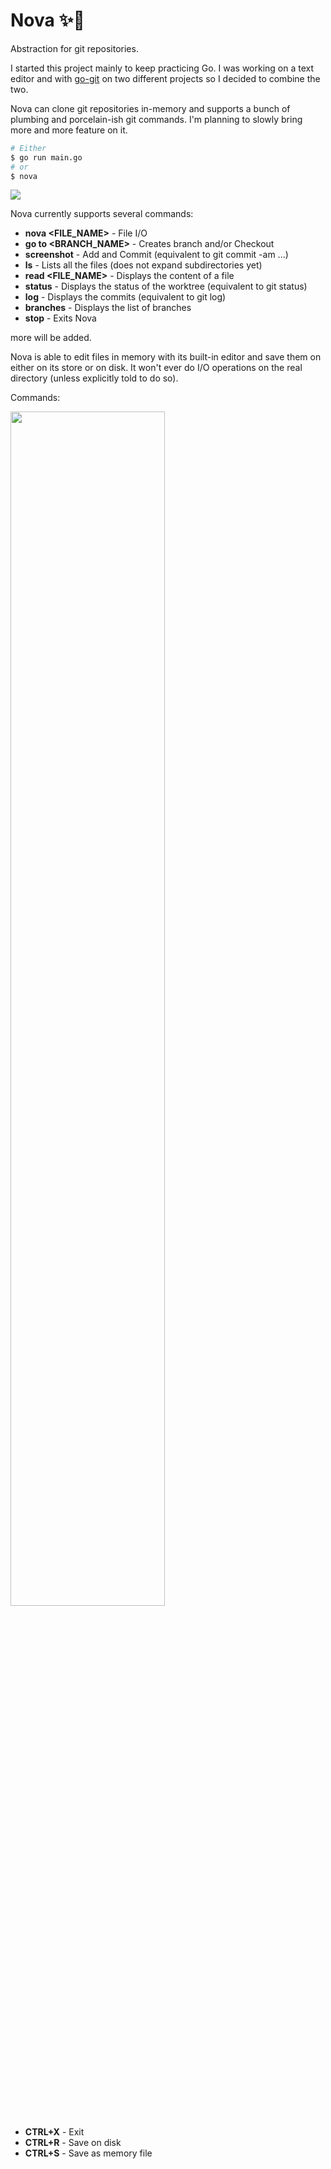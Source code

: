 # Nova ✨🌙

Abstraction for git repositories.

I started this project mainly to keep practicing Go. I was working on a text editor and with <a href="https://github.com/go-git/go-git">go-git</a> on two different projects so I decided to combine the two.

Nova can clone git repositories in-memory and supports a bunch of plumbing and porcelain-ish git commands. I'm planning to slowly bring more and more feature on it.

```bash
# Either
$ go run main.go
# or
$ nova
```

<img src="https://i.imgur.com/yCRWIeb.gif" />

Nova currently supports several commands:

- <b>nova <FILE_NAME></b> - File I/O
- <b>go to <BRANCH_NAME></b> - Creates branch and/or Checkout
- <b>screenshot</b> - Add and Commit (equivalent to git commit -am ...)
- <b>ls</b> - Lists all the files (does not expand subdirectories yet)
- <b>read <FILE_NAME></b> - Displays the content of a file
- <b>status</b> - Displays the status of the worktree (equivalent to git status)
- <b>log</b> - Displays the commits (equivalent to git log)
- <b>branches</b> - Displays the list of branches
- <b>stop</b> - Exits Nova

more will be added.

Nova is able to edit files in memory with its built-in editor and save them on either on its store or on disk. It won't ever do I/O operations on the real directory (unless explicitly told to do so).

Commands:

<img src="https://i.ibb.co/RHvqqSD/Schermata-2022-04-24-alle-16-08-01.png" style="width: 70%" />

- <b>CTRL+X</b> - Exit
- <b>CTRL+R</b> - Save on disk
- <b>CTRL+S</b> - Save as memory file
